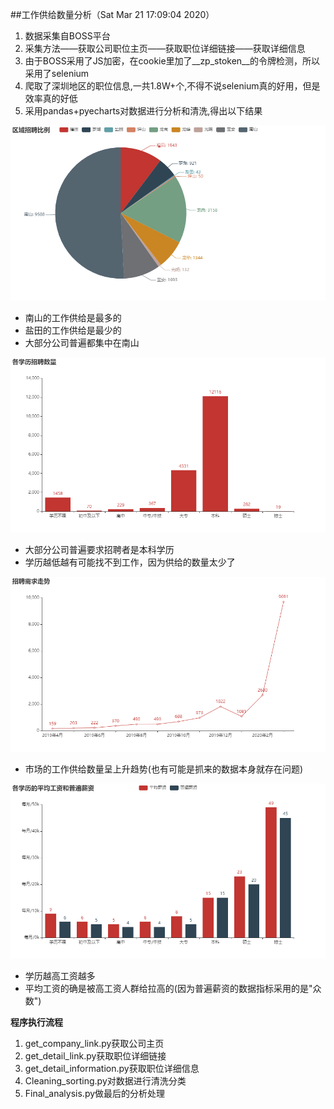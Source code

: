 ##工作供给数量分析（Sat Mar 21 17:09:04 2020）

1. 数据采集自BOSS平台
2. 采集方法——获取公司职位主页——获取职位详细链接——获取详细信息
3. 由于BOSS采用了JS加密，在cookie里加了\_\_zp\_stoken\_\_的令牌检测，所以采用了selenium
4. 爬取了深圳地区的职位信息,一共1.8W+个,不得不说selenium真的好用，但是效率真的好低
5. 采用pandas+pyecharts对数据进行分析和清洗,得出以下结果


![avatar](1.png)

* 南山的工作供给是最多的
* 盐田的工作供给是最少的
* 大部分公司普遍都集中在南山

![avatar](2.png)

* 大部分公司普遍要求招聘者是本科学历
* 学历越低越有可能找不到工作，因为供给的数量太少了

![avatar](3.png)

* 市场的工作供给数量呈上升趋势(也有可能是抓来的数据本身就存在问题)

![avatar](4.png)

* 学历越高工资越多
* 平均工资的确是被高工资人群给拉高的(因为普遍薪资的数据指标采用的是"众数")

**程序执行流程**

1. get_company_link.py获取公司主页
2. get_detail_link.py获取职位详细链接
3. get_detail_information.py获取职位详细信息
4. Cleaning_sorting.py对数据进行清洗分类
5. Final_analysis.py做最后的分析处理

